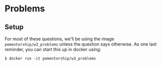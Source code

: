 # Problems

## Setup

For most of these questions, we'll be using the image `pementorship/w3_problems` unless
the question says otherwise. As one last reminder, you can start this up in docker
using:

```
$ docker run -it pementorship/w3_problems
```
